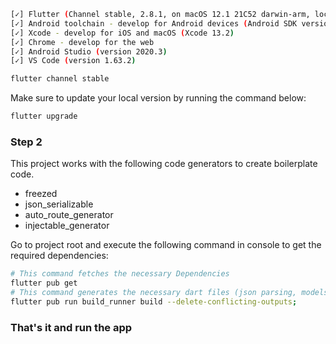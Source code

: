 
```bash
[✓] Flutter (Channel stable, 2.8.1, on macOS 12.1 21C52 darwin-arm, locale en-PH)
[✓] Android toolchain - develop for Android devices (Android SDK version 31.0.0)
[✓] Xcode - develop for iOS and macOS (Xcode 13.2)
[✓] Chrome - develop for the web
[✓] Android Studio (version 2020.3)
[✓] VS Code (version 1.63.2)
```


```bash
flutter channel stable
```

Make sure to update your local version by running the command below:

```bash
flutter upgrade
```

### Step 2
This project works with the following code generators to create boilerplate code.

- freezed
- json_serializable
- auto_route_generator
- injectable_generator

Go to project root and execute the following command in console to get the required dependencies:

```bash
# This command fetches the necessary Dependencies
flutter pub get
# This command generates the necessary dart files (json parsing, models, etc)
flutter pub run build_runner build --delete-conflicting-outputs;
```
### That's it and run the app

